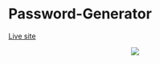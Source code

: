 # Password-Generator

<a href="https://vedant-z.github.io/Password-Generator/">Live site</a>

<p align="center">
  <img src="https://user-images.githubusercontent.com/93431609/197408783-6942733f-2e15-497a-a36a-7e94ff93210d.png" />
</p>
